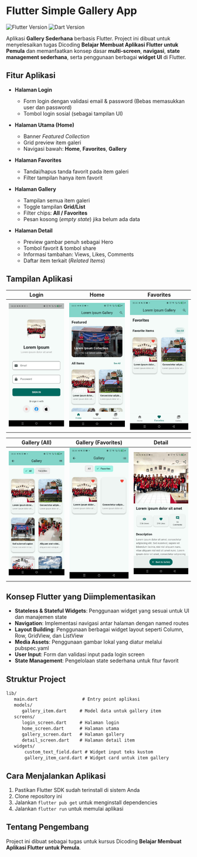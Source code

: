 ﻿# Flutter Simple Gallery App

![Flutter Version](https://img.shields.io/badge/Flutter-3.35.1-blue)
![Dart Version](https://img.shields.io/badge/Dart-3.9.0-blue)

Aplikasi **Gallery Sederhana** berbasis Flutter. 
Project ini dibuat untuk menyelesaikan tugas Dicoding **Belajar Membuat Aplikasi Flutter untuk Pemula** dan memanfaatkan konsep dasar **multi-screen**, **navigasi**, **state management sederhana**, serta penggunaan berbagai **widget UI** di Flutter.

## Fitur Aplikasi
- **Halaman Login**
  - Form login dengan validasi email & password (Bebas memasukkan user dan password)
  - Tombol login sosial (sebagai tampilan UI)

- **Halaman Utama (Home)**
  - Banner *Featured Collection*
  - Grid preview item galeri
  - Navigasi bawah: **Home**, **Favorites**, **Gallery**

- **Halaman Favorites**
  - Tandai/hapus tanda favorit pada item galeri
  - Filter tampilan hanya item favorit

- **Halaman Gallery**
  - Tampilan semua item galeri
  - Toggle tampilan **Grid/List**
  - Filter chips: **All / Favorites**
  - Pesan kosong (*empty state*) jika belum ada data

- **Halaman Detail**
  - Preview gambar penuh sebagai Hero
  - Tombol favorit & tombol share
  - Informasi tambahan: Views, Likes, Comments
  - Daftar item terkait (*Related Items*)

## Tampilan Aplikasi 
| Login | Home | Favorites |
|-------|------|-----------|
| <img src="images/login.jpeg" alt="Login Screen" width="200"/> | <img src="images/home.jpeg" alt="Home Screen" width="200"/> | <img src="images/favorites.jpeg" alt="Gallery Screen" width="200"/> |

| Gallery (All) | Gallery (Favorites) | Detail |
|---------------|---------------------|--------|
| <img src="images/gallery.jpeg" alt="Gallery" width="200"/> | <img src="images/galleryfav.jpeg" alt="Gallery Favorites" width="200"/> | <img src="images/detail.jpeg" alt="Detail Screen" width="200"/> |

## Konsep Flutter yang Diimplementasikan

- **Stateless & Stateful Widgets**: Penggunaan widget yang sesuai untuk UI dan manajemen state
- **Navigation**: Implementasi navigasi antar halaman dengan named routes
- **Layout Building**: Penggunaan berbagai widget layout seperti Column, Row, GridView, dan ListView
- **Media Assets**: Penggunaan gambar lokal yang diatur melalui pubspec.yaml
- **User Input**: Form dan validasi input pada login screen
- **State Management**: Pengelolaan state sederhana untuk fitur favorit

## Struktur Project

```
lib/
   main.dart                 # Entry point aplikasi
   models/
      gallery_item.dart     # Model data untuk gallery item
   screens/
      login_screen.dart     # Halaman login
      home_screen.dart      # Halaman utama
      gallery_screen.dart   # Halaman gallery
      detail_screen.dart    # Halaman detail item
   widgets/
       custom_text_field.dart # Widget input teks kustom
       gallery_item_card.dart # Widget card untuk item gallery
```

## Cara Menjalankan Aplikasi

1. Pastikan Flutter SDK sudah terinstall di sistem Anda
2. Clone repository ini
3. Jalankan `flutter pub get` untuk menginstall dependencies
4. Jalankan `flutter run` untuk memulai aplikasi

## Tentang Pengembang

Project ini dibuat sebagai tugas untuk kursus Dicoding **Belajar Membuat Aplikasi Flutter untuk Pemula**.
